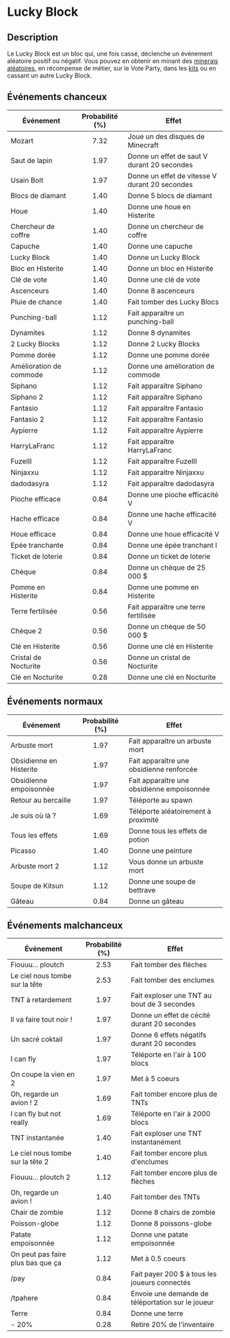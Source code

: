 # Lucky Block

## Description 
Le Lucky Block est un bloc qui, une fois cassé, déclenche un événement aléatoire positif ou négatif. Vous pouvez en obtenir en minant des [minerais aléatoires](https://histeria.fr/wiki/blocs/random-ore), en récompense de métier, sur le Vote Party, dans les [kits](https://histeria.fr/wiki/récompenses/kits) ou en cassant un autre Lucky Block.

## Événements chanceux

| Événement | Probabilité (%) | Effet |
| --- | :---: | --- |
| Mozart | 7.32 | Joue un des disques de Minecraft |
| Saut de lapin | 1.97 | Donne un effet de saut V durant 20 secondes |
| Usain Bolt | 1.97 | Donne un effet de vitesse V durant 20 secondes |
| Blocs de diamant | 1.40 | Donne 5 blocs de diamant |
| Houe | 1.40 | Donne une houe en Histerite |
| Chercheur de coffre | 1.40 | Donne un chercheur de coffre |
| Capuche | 1.40 | Donne une capuche |
| Lucky Block | 1.40 | Donne un Lucky Block |
| Bloc en Histerite | 1.40 | Donne un bloc en Histerite |
| Clé de vote | 1.40 | Donne une clé de vote |
| Ascenceurs | 1.40 | Donne 8 ascenceurs |
| Pluie de chance | 1.40 | Fait tomber des Lucky Blocs |
| Punching-ball | 1.12 | Fait apparaître un punching-ball |
| Dynamites | 1.12 | Donne 8 dynamites |
| 2 Lucky Blocks | 1.12 | Donne 2 Lucky Blocks |
| Pomme dorée | 1.12 | Donne une pomme dorée |
| Amélioration de commode | 1.12 | Donne une amélioration de commode |
| Siphano | 1.12 | Fait apparaître Siphano |
| Siphano 2 | 1.12 | Fait apparaître Siphano |
| Fantasio | 1.12 | Fait apparaître Fantasio |
| Fantasio 2 | 1.12 | Fait apparaître Fantasio |
| Aypierre | 1.12 | Fait apparaître Aypierre |
| HarryLaFranc | 1.12 | Fait apparaître HarryLaFranc |
| FuzeIII | 1.12 | Fait apparaître FuzeIII |
| Ninjaxxu | 1.12 | Fait apparaître Ninjaxxu |
| dadodasyra | 1.12 | Fait apparaître dadodasyra |
| Pioche efficace | 0.84 | Donne une pioche efficacité V |
| Hache efficace | 0.84 | Donne une hache efficacité V |
| Houe efficace | 0.84 | Donne une houe efficacité V |
| Epée tranchante | 0.84 | Donne une épée tranchant I |
| Ticket de loterie | 0.84 | Donne un ticket de loterie |
| Chèque | 0.84 | Donne un chèque de 25 000 $ |
| Pomme en Histerite | 0.84 | Donne une pomme en Histerite |
| Terre fertilisée | 0.56 | Fait apparaître une terre fertilisée |
| Chèque 2 | 0.56 | Donne un chèque de 50 000 $ |
| Clé en Histerite | 0.56 | Donne une clé en Histerite |
| Cristal de Nocturite | 0.56 | Donne un cristal de Nocturite |
| Clé en Nocturite | 0.28 | Donne une clé en Nocturite |

## Événements normaux

| Événement | Probabilité (%) | Effet |
| --- | :---: | --- |
| Arbuste mort | 1.97 | Fait apparaître un arbuste mort |
| Obsidienne en Histerite | 1.97 | Fait apparaître une obsidienne renforcée |
| Obsidienne empoisonnée | 1.97 | Fait apparaître une obsidienne empoisonnée |
| Retour au bercaille | 1.97 | Téléporte au spawn |
| Je suis où là ? | 1.69 | Téléporte aléatoirement à proximité |
| Tous les effets | 1.69 | Donne tous les effets de potion |
| Picasso | 1.40 | Donne une peinture |
| Arbuste mort 2 | 1.12 | Vous donne un arbuste mort |
| Soupe de Kitsun | 1.12 | Donne une soupe de bettrave |
| Gâteau | 0.84 | Donne un gâteau |

## Événements malchanceux

| Événement | Probabilité (%) | Effet |
| --- | :---: | --- |
| Fiouuu... ploutch | 2.53 | Fait tomber des flèches |
| Le ciel nous tombe sur la tête | 2.53 | Fait tomber des enclumes | 
| TNT à retardement | 1.97 | Fait exploser une TNT au bout de 3 secondes |
| Il va faire tout noir ! | 1.97 | Donne un effet de cécité durant 20 secondes |
| Un sacré coktail | 1.97 | Donne 6 effets négatifs durant 20 secondes |
| I can fly | 1.97 | Téléporte en l'air à 100 blocs |
| On coupe la vien en 2 | 1.97 | Met à 5 coeurs | 
| Oh, regarde un avion ! 2 | 1.69 | Fait tomber encore plus de TNTs |
| I can fly  but not really | 1.69 | Téléporte en l'air à 2000 blocs |
| TNT instantanée | 1.40 | Fait exploser une TNT instantanément |
| Le ciel nous tombe sur la tête 2 | 1.40 | Fait tomber encore plus d'enclumes |
| Fiouuu... ploutch 2 | 1.12 | Fait tomber encore plus de flèches |
| Oh, regarde un avion ! | 1.40 | Fait tomber des TNTs |
| Chair de zombie | 1.12 | Donne 8 chairs de zombie |
| Poisson-globe | 1.12 | Donne 8 poissons-globe |
| Patate empoisonnée | 1.12 | Donne une patate empoisonnée |
| On peut pas faire plus bas que ça | 1.12 | Met à 0.5 coeurs |
| /pay | 0.84 | Fait payer 200 $ à tous les joueurs connectés |
| /tpahere | 0.84 | Envoie une demande de téléportation sur le joueur |
| Terre | 0.84 | Donne une terre |
| - 20% | 0.28 | Retire 20% de l'inventaire |